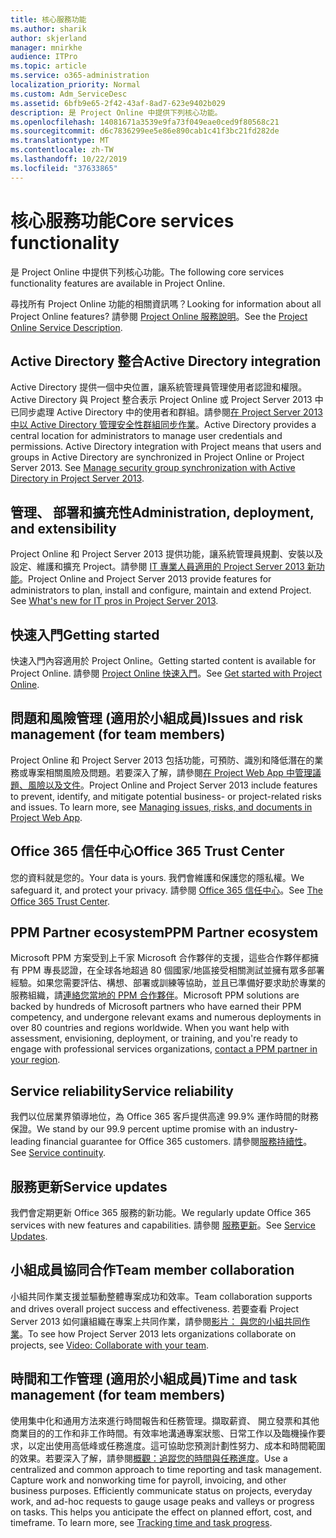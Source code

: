 ```yaml
---
title: 核心服務功能
ms.author: sharik
author: skjerland
manager: mnirkhe
audience: ITPro
ms.topic: article
ms.service: o365-administration
localization_priority: Normal
ms.custom: Adm_ServiceDesc
ms.assetid: 6bfb9e65-2f42-43af-8ad7-623e9402b029
description: 是 Project Online 中提供下列核心功能。
ms.openlocfilehash: 14081671a3539e9fa73f049eae0ced9f80568c21
ms.sourcegitcommit: d6c7836299ee5e86e890cab1c41f3bc21fd282de
ms.translationtype: MT
ms.contentlocale: zh-TW
ms.lasthandoff: 10/22/2019
ms.locfileid: "37633865"
---
```

# <a name="core-services-functionality"></a><span data-ttu-id="bdba9-103">核心服務功能</span><span class="sxs-lookup"><span data-stu-id="bdba9-103">Core services functionality</span></span>

<span data-ttu-id="bdba9-104">是 Project Online 中提供下列核心功能。</span><span class="sxs-lookup"><span data-stu-id="bdba9-104">The following core services functionality features are available in Project Online.</span></span>
  
<span data-ttu-id="bdba9-105">尋找所有 Project Online 功能的相關資訊嗎？</span><span class="sxs-lookup"><span data-stu-id="bdba9-105">Looking for information about all Project Online features?</span></span> <span data-ttu-id="bdba9-106">請參閱 [Project Online 服務說明](project-online-service-description.md)。</span><span class="sxs-lookup"><span data-stu-id="bdba9-106">See the [Project Online Service Description](project-online-service-description.md).</span></span>
  
## <a name="active-directory-integration"></a><span data-ttu-id="bdba9-107">Active Directory 整合</span><span class="sxs-lookup"><span data-stu-id="bdba9-107">Active Directory integration</span></span>

<span data-ttu-id="bdba9-p102">Active Directory 提供一個中央位置，讓系統管理員管理使用者認證和權限。Active Directory 與 Project 整合表示 Project Online 或 Project Server 2013 中已同步處理 Active Directory 中的使用者和群組。請參閱[在 Project Server 2013 中以 Active Directory 管理安全性群組同步作業](https://go.microsoft.com/fwlink/p/?LinkId=402631)。</span><span class="sxs-lookup"><span data-stu-id="bdba9-p102">Active Directory provides a central location for administrators to manage user credentials and permissions. Active Directory integration with Project means that users and groups in Active Directory are synchronized in Project Online or Project Server 2013. See [Manage security group synchronization with Active Directory in Project Server 2013](https://go.microsoft.com/fwlink/p/?LinkId=402631).</span></span>
  
## <a name="administration-deployment-and-extensibility"></a><span data-ttu-id="bdba9-111">管理、 部署和擴充性</span><span class="sxs-lookup"><span data-stu-id="bdba9-111">Administration, deployment, and extensibility</span></span>

<span data-ttu-id="bdba9-p103">Project Online 和 Project Server 2013 提供功能，讓系統管理員規劃、安裝以及設定、維護和擴充 Project。請參閱 [IT 專業人員適用的 Project Server 2013 新功能](https://go.microsoft.com/fwlink/p/?LinkId=272017)。</span><span class="sxs-lookup"><span data-stu-id="bdba9-p103">Project Online and Project Server 2013 provide features for administrators to plan, install and configure, maintain and extend Project. See [What's new for IT pros in Project Server 2013](https://go.microsoft.com/fwlink/p/?LinkId=272017).</span></span>
  
## <a name="getting-started"></a><span data-ttu-id="bdba9-114">快速入門</span><span class="sxs-lookup"><span data-stu-id="bdba9-114">Getting started</span></span>

<span data-ttu-id="bdba9-115">快速入門內容適用於 Project Online。</span><span class="sxs-lookup"><span data-stu-id="bdba9-115">Getting started content is available for Project Online.</span></span> <span data-ttu-id="bdba9-116">請參閱 [Project Online 快速入門](https://support.office.com/en-us/article/Get-started-with-Project-Online-E3E5F64F-ADA5-4F9D-A578-130B2D4E5F11?ui=en-US&amp;rs=en-US&amp;ad=US)。</span><span class="sxs-lookup"><span data-stu-id="bdba9-116">See [Get started with Project Online](https://support.office.com/en-us/article/Get-started-with-Project-Online-E3E5F64F-ADA5-4F9D-A578-130B2D4E5F11?ui=en-US&amp;rs=en-US&amp;ad=US).</span></span>
  
## <a name="issues-and-risk-management-for-team-members"></a><span data-ttu-id="bdba9-117">問題和風險管理 (適用於小組成員)</span><span class="sxs-lookup"><span data-stu-id="bdba9-117">Issues and risk management (for team members)</span></span>

<span data-ttu-id="bdba9-p105">Project Online 和 Project Server 2013 包括功能，可預防、識別和降低潛在的業務或專案相關風險及問題。若要深入了解，請參閱[在 Project Web App 中管理議題、風險以及文件](https://go.microsoft.com/fwlink/?LinkId=402634)。</span><span class="sxs-lookup"><span data-stu-id="bdba9-p105">Project Online and Project Server 2013 include features to prevent, identify, and mitigate potential business- or project-related risks and issues. To learn more, see [Managing issues, risks, and documents in Project Web App](https://go.microsoft.com/fwlink/?LinkId=402634).</span></span>
  
## <a name="office-365-trust-center"></a><span data-ttu-id="bdba9-120">Office 365 信任中心</span><span class="sxs-lookup"><span data-stu-id="bdba9-120">Office 365 Trust Center</span></span>

<span data-ttu-id="bdba9-121">您的資料就是您的。</span><span class="sxs-lookup"><span data-stu-id="bdba9-121">Your data is yours.</span></span> <span data-ttu-id="bdba9-122">我們會維護和保護您的隱私權。</span><span class="sxs-lookup"><span data-stu-id="bdba9-122">We safeguard it, and protect your privacy.</span></span> <span data-ttu-id="bdba9-123">請參閱 [Office 365 信任中心](https://go.microsoft.com/fwlink/?LinkId=402637)。</span><span class="sxs-lookup"><span data-stu-id="bdba9-123">See [The Office 365 Trust Center](https://go.microsoft.com/fwlink/?LinkId=402637).</span></span>
  
## <a name="ppm-partner-ecosystem"></a><span data-ttu-id="bdba9-124">PPM Partner ecosystem</span><span class="sxs-lookup"><span data-stu-id="bdba9-124">PPM Partner ecosystem</span></span>

<span data-ttu-id="bdba9-p107">Microsoft PPM 方案受到上千家 Microsoft 合作夥伴的支援，這些合作夥伴都擁有 PPM 專長認證，在全球各地超過 80 個國家/地區接受相關測試並擁有眾多部署經驗。如果您需要評估、構想、部署或訓練等協助，並且已準備好要求助於專業的服務組織，請[連絡您當地的 PPM 合作夥伴](https://go.microsoft.com/fwlink/p/?LinkId=272646)。</span><span class="sxs-lookup"><span data-stu-id="bdba9-p107">Microsoft PPM solutions are backed by hundreds of Microsoft partners who have earned their PPM competency, and undergone relevant exams and numerous deployments in over 80 countries and regions worldwide. When you want help with assessment, envisioning, deployment, or training, and you're ready to engage with professional services organizations, [contact a PPM partner in your region](https://go.microsoft.com/fwlink/p/?LinkId=272646).</span></span>
  
## <a name="service-reliability"></a><span data-ttu-id="bdba9-127">Service reliability</span><span class="sxs-lookup"><span data-stu-id="bdba9-127">Service reliability</span></span>

<span data-ttu-id="bdba9-128">我們以位居業界領導地位，為 Office 365 客戶提供高達 99.9% 運作時間的財務保證。</span><span class="sxs-lookup"><span data-stu-id="bdba9-128">We stand by our 99.9 percent uptime promise with an industry-leading financial guarantee for Office 365 customers.</span></span> <span data-ttu-id="bdba9-129">請參閱[服務持續性](https://go.microsoft.com/fwlink/?LinkId=402653)。</span><span class="sxs-lookup"><span data-stu-id="bdba9-129">See [Service continuity](https://go.microsoft.com/fwlink/?LinkId=402653).</span></span>
  
## <a name="service-updates"></a><span data-ttu-id="bdba9-130">服務更新</span><span class="sxs-lookup"><span data-stu-id="bdba9-130">Service updates</span></span>

<span data-ttu-id="bdba9-131">我們會定期更新 Office 365 服務的新功能。</span><span class="sxs-lookup"><span data-stu-id="bdba9-131">We regularly update Office 365 services with new features and capabilities.</span></span> <span data-ttu-id="bdba9-132">請參閱 [服務更新](../office-365-platform-service-description/service-updates.md)。</span><span class="sxs-lookup"><span data-stu-id="bdba9-132">See [Service Updates](../office-365-platform-service-description/service-updates.md).</span></span>
  
## <a name="team-member-collaboration"></a><span data-ttu-id="bdba9-133">小組成員協同合作</span><span class="sxs-lookup"><span data-stu-id="bdba9-133">Team member collaboration</span></span>

<span data-ttu-id="bdba9-134">小組共同作業支援並驅動整體專案成功和效率。</span><span class="sxs-lookup"><span data-stu-id="bdba9-134">Team collaboration supports and drives overall project success and effectiveness.</span></span> <span data-ttu-id="bdba9-135">若要查看 Project Server 2013 如何讓組織在專案上共同作業，請參閱[影片： 與您的小組共同作業](https://go.microsoft.com/fwlink/?LinkId=402628)。</span><span class="sxs-lookup"><span data-stu-id="bdba9-135">To see how Project Server 2013 lets organizations collaborate on projects, see [Video: Collaborate with your team](https://go.microsoft.com/fwlink/?LinkId=402628).</span></span>
  
## <a name="time-and-task-management-for-team-members"></a><span data-ttu-id="bdba9-136">時間和工作管理 (適用於小組成員)</span><span class="sxs-lookup"><span data-stu-id="bdba9-136">Time and task management (for team members)</span></span>

<span data-ttu-id="bdba9-p111">使用集中化和通用方法來進行時間報告和任務管理。擷取薪資、 開立發票和其他商業目的的工作和非工作時間。有效率地溝通專案狀態、日常工作以及臨機操作要求，以定出使用高低峰或任務進度。這可協助您預測計劃性努力、成本和時間範圍的效果。若要深入了解，請參閱[概觀：追蹤您的時間與任務進度](https://go.microsoft.com/fwlink/p/?LinkId=271321)。</span><span class="sxs-lookup"><span data-stu-id="bdba9-p111">Use a centralized and common approach to time reporting and task management. Capture work and nonworking time for payroll, invoicing, and other business purposes. Efficiently communicate status on projects, everyday work, and ad-hoc requests to gauge usage peaks and valleys or progress on tasks. This helps you anticipate the effect on planned effort, cost, and timeframe. To learn more, see [Tracking time and task progress](https://go.microsoft.com/fwlink/p/?LinkId=271321).</span></span>
  